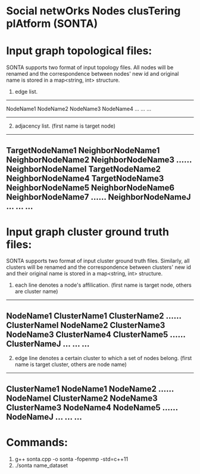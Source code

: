 # Social netwOrks Nodes clusTering plAtform (SONTA)

# Input graph topological files:
SONTA supports two format of input topology files. All nodes will be renamed and the correspondence between nodes' new id and original name is stored in a map<string, int> structure.

1) edge list.
********
NodeName1 NodeName2
NodeName3 NodeName4
...
...
...
*******

2) adjacency list. (first name is target node)
------------------------
TargetNodeName1 NeighborNodeName1 NeighborNodeName2 NeighborNodeName3 ...... NeighborNodeNameI
TargetNodeName2 NeighborNodeName4
TargetNodeName3 NeighborNodeName5 NeighborNodeName6 NeighborNodeName7 ...... NeighborNodeNameJ
...
...
...
------------------------

#  Input graph cluster ground truth files:
SONTA supports two format of input cluster ground truth files. Similarly, all clusters will be renamed and the correspondence between clusters' new id and their original name is stored in a map<string, int> structure.

1) each line denotes a node's affilication. (first name is target node, others are cluster name)
------------------------
NodeName1 ClusterName1 ClusterName2 ...... ClusterNameI
NodeName2 ClusterName3
NodeName3 ClusterName4 ClusterName5 ...... ClusterNameJ
...
...
...
------------------------

2) edge line denotes a certain cluster to which a set of nodes belong. (first name is target cluster, others are node name)
------------------------
ClusterName1 NodeName1 NodeName2 ...... NodeNameI
ClusterName2 NodeName3
ClusterName3 NodeName4 NodeName5 ...... NodeNameJ
...
...
...
------------------------

# Commands:
1. g++ sonta.cpp -o sonta -fopenmp -std=c++11
2. ./sonta name_dataset
